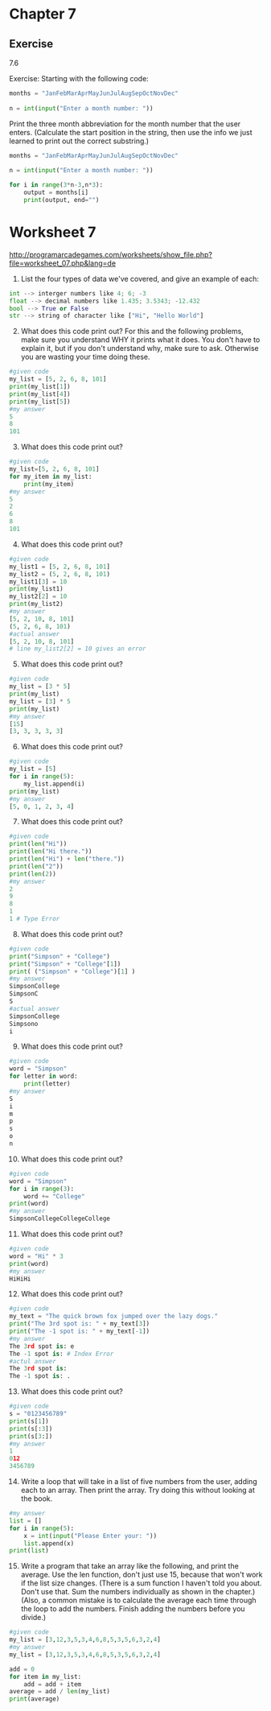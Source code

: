 # Chapter 7

## Exercise

7.6 

Exercise: Starting with the following code:
```python
months = "JanFebMarAprMayJunJulAugSepOctNovDec"
 
n = int(input("Enter a month number: "))
```
Print the three month abbreviation for the month number that the user enters. (Calculate the start position in the string, then use the info we just learned to print out the correct substring.)

```python
months = "JanFebMarAprMayJunJulAugSepOctNovDec"
 
n = int(input("Enter a month number: "))

for i in range(3*n-3,n*3):
    output = months[i]
    print(output, end="")
```

# Worksheet 7

http://programarcadegames.com/worksheets/show_file.php?file=worksheet_07.php&lang=de

1. List the four types of data we've covered, and give an example of each: </br>
```python
int --> interger numbers like 4; 6; -3 
float --> decimal numbers like 1.435; 3.5343; -12.432 
bool --> True or False 
str --> string of character like ["Hi", "Hello World"]
```

2. What does this code print out? For this and the following problems, make sure you understand WHY it prints what it does. You don't have to explain it, but if you don't understand why, make sure to ask. Otherwise you are wasting your time doing these.
```python
#given code
my_list = [5, 2, 6, 8, 101]
print(my_list[1])
print(my_list[4])
print(my_list[5])
#my answer
5
8
101
```
3. What does this code print out?
```python
#given code
my_list=[5, 2, 6, 8, 101]
for my_item in my_list:
    print(my_item)
#my answer
5
2
6
8
101
```
4. What does this code print out?
```python
#given code
my_list1 = [5, 2, 6, 8, 101]
my_list2 = (5, 2, 6, 8, 101)
my_list1[3] = 10
print(my_list1)
my_list2[2] = 10 
print(my_list2)
#my answer
[5, 2, 10, 8, 101]
(5, 2, 6, 8, 101)
#actual answer
[5, 2, 10, 8, 101]
# line my_list2[2] = 10 gives an error
```
5. What does this code print out?
```python
#given code
my_list = [3 * 5]
print(my_list)
my_list = [3] * 5
print(my_list)
#my answer
[15]
[3, 3, 3, 3, 3]
```
6. What does this code print out?
```python
#given code
my_list = [5]
for i in range(5):
    my_list.append(i)
print(my_list)
#my answer
[5, 0, 1, 2, 3, 4]
```
7. What does this code print out?
```python
#given code
print(len("Hi"))
print(len("Hi there."))
print(len("Hi") + len("there."))
print(len("2"))
print(len(2))
#my answer
2
9
8
1
1 # Type Error 
```
8. What does this code print out?
```python
#given code
print("Simpson" + "College")
print("Simpson" + "College"[1])
print( ("Simpson" + "College")[1] )
#my answer
SimpsonCollege
SimpsonC
S
#actual answer
SimpsonCollege
Simpsono
i 
```
9. What does this code print out?
```python
#given code
word = "Simpson"
for letter in word:
    print(letter)
#my answer
S
i
m
p
s
o
n
```
10. What does this code print out?
```python
#given code
word = "Simpson"
for i in range(3):
    word += "College"
print(word)
#my answer
SimpsonCollegeCollegeCollege
```
11. What does this code print out?
```python
#given code
word = "Hi" * 3
print(word)
#my answer
HiHiHi
```
12. What does this code print out?
```python
#given code
my_text = "The quick brown fox jumped over the lazy dogs."
print("The 3rd spot is: " + my_text[3])
print("The -1 spot is: " + my_text[-1])
#my answer
The 3rd spot is: e
The -1 spot is: # Index Error
#actul answer
The 3rd spot is:  
The -1 spot is: .
```
13. What does this code print out?
```python
#given code
s = "0123456789"
print(s[1])
print(s[:3])
print(s[3:])
#my answer
1
012
3456789
```
14. Write a loop that will take in a list of five numbers from the user, adding each to an array. Then print the array. Try doing this without looking at the book.
```python
#my answer
list = []
for i in range(5):
    x = int(input("Please Enter your: "))
    list.append(x)
print(list)
```
15. Write a program that take an array like the following, and print the average. Use the len function, don't just use 15, because that won't work if the list size changes. (There is a sum function I haven't told you about. Don't use that. Sum the numbers individually as shown in the chapter.) (Also, a common mistake is to calculate the average each time through the loop to add the numbers. Finish adding the numbers before you divide.)
```python
#given code
my_list = [3,12,3,5,3,4,6,8,5,3,5,6,3,2,4]
#my answer
my_list = [3,12,3,5,3,4,6,8,5,3,5,6,3,2,4]

add = 0
for item in my_list:
    add = add + item
average = add / len(my_list)
print(average)
```